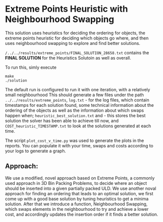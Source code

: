 # Extreme Points Heuristic with Neighbourhood Swapping

This solution uses heuristics for deciding the ordering for objects, the extreme points heuristic for deciding which objects go where, and then uses neighbourhood swapping to explore and find better solutions.

`/../../results/extreme_points/FINAL_SOLUTION_28658.txt` contains the **FINAL SOLUTION** for the Heuristics Solutoin as well as overall.

To run this, simly execute
```
make
./solution
```
The default run is configured to run it with one iteration, with a relatively small neighbourhood
This should generate a few files under the path `../../results/extreme_points`, `log.txt` - for the log files, which contain timestamps for each solution found, some technical information about the ordering of the objects as well as the information about which swaps happen when; `heuristic_best_solution.txt` and - this stores the best solution the solver has been able to achieve till now, and `COST_heuristic_TIMESTAMP.txt` to look at the solutions generated at each time.

The script `plot_cost_v_time.py` was used to generate the plots in the reports. You can populate it with your time, swaps and costs according to your logs to generate a graph.  

## Approach:

We use a modified, novel approach based on Extreme Points, a commonly used approach in 3D Bin Packing Problems, to decide where an object should be inserted into a given partially packed ULD. We use another noval approach for finding an ordering that leads to an optimal solution, we first come up with a good base solution by tuning heuristics to get a minima solution. After that we introduce a function, Neighbourhood Swapping, which swaps elements in the neighbourhood to try and achieve a lower cost, and accordingly updates the insertion order if it finds a better solution.